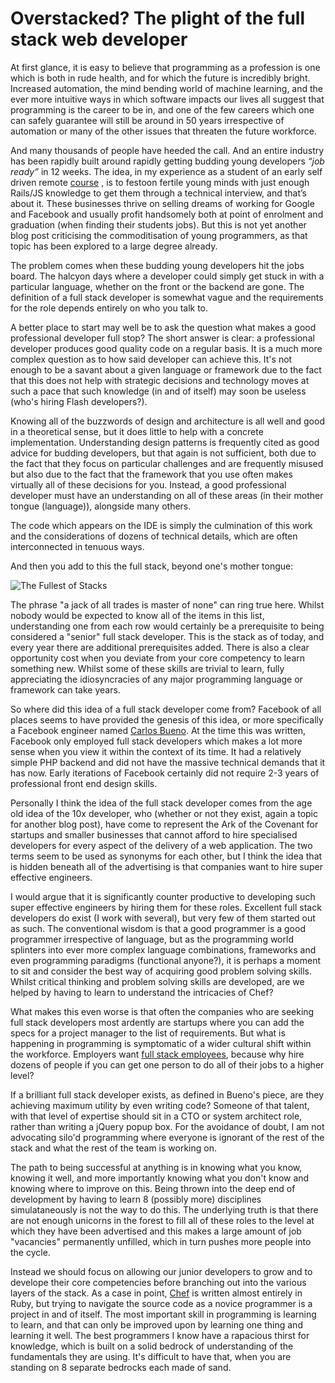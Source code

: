 # Overstacked? The plight of the full stack web developer

At first glance, it is easy to believe that programming as a profession is one which is both in rude health, and for which the future is incredibly bright. Increased automation, the mind bending world of machine learning, and the ever more intuitive ways in which software impacts our lives all suggest that programming is the career to be in, and one of the few careers which one can safely guarantee will still be around in 50 years irrespective of automation or many of the other issues that threaten the future workforce.

And many thousands of people have heeded the call. And an entire industry has been rapidly built around rapidly getting budding young developers *“job ready”* in 12 weeks. The idea, in my experience as a student of an early self driven remote [course](https://www.bloc.io/) , is to festoon fertile young minds with just enough Rails/JS knowledge to get them through a technical interview, and that’s about it.  These businesses thrive on selling dreams of working for Google and Facebook and usually profit handsomely both at point of enrolment and graduation (when finding their students jobs). But this is not yet another blog post criticising the commoditisation of young programmers, as that topic has been explored to a large degree already.

The problem comes when these budding young developers hit the jobs board. The halcyon days where a developer could simply get stuck in with a particular language, whether on the front or the backend are gone. The definition of a full stack developer is somewhat vague and the requirements for the role depends entirely on who you talk to.

A better place to start may well be to ask the question what makes a good professional developer full stop? The short answer is clear: a professional developer produces good quality code on a regular basis. It is a much more complex question as to how said developer can achieve this. It's not enough to be a savant about a given language or framework due to the fact that this does not help with strategic decisions and technology moves at such a pace that such knowledge (in and of itself) may soon be useless (who's hiring Flash developers?).

Knowing all of the buzzwords of design and architecture is all well and good in a theoretical sense, but it does little to help with a concrete implementation. Understanding design patterns is frequently cited as good advice for budding developers, but that again is not sufficient, both due to the fact that they focus on particular challenges and are frequently misused but also due to the fact that the framework that you use often makes virtually all of these decisions for you. Instead, a good professional developer must have an understanding on all of these areas (in their mother tongue (language)), alongside many others.

The code which appears on the IDE is simply the culmination of this work and the considerations of dozens of technical details, which are often interconnected in tenuous ways.

And then you add to this the full stack, beyond one's mother tongue:


![The Fullest of Stacks](http://i.imgur.com/jXWjc21.png "The full stack")

The phrase "a jack of all trades is master of none" can ring true here. Whilst nobody would be expected to know all of the items in this list, understanding one from each row would certainly be a prerequisite to being considered a "senior" full stack developer. This is the stack as of today, and every year there are additional prerequisites added. There is also a clear opportunity cost when you deviate from your core competency to learn something new. Whilst some of these skills are trivial to learn, fully appreciating the idiosyncracies of any major programming language or framework can take years.

So where did this idea of a full stack developer come from? Facebook of all places seems to have provided the genesis of this idea, or more specifically a Facebook engineer named [Carlos Bueno](https://www.facebook.com/notes/facebook-engineering/the-full-stack-part-i/461505383919). At the time this was written, Facebook only employed full stack developers which makes a lot more sense when you view it within the context of its time. It had a relatively simple PHP backend and did not have the massive technical demands that it has now. Early iterations of Facebook certainly did not require 2-3 years of professional front end design skills.

Personally I think the idea of the full stack developer comes from the age old idea of the 10x developer, who (whether or not they exist, again a topic for another blog post), have come to represent the Ark of the Covenant for startups and smaller businesses that cannot afford to hire specialised developers for every aspect of the delivery of a web application. The two terms seem to be used as synonyms for each other, but I think the idea that is hidden beneath all of the advertising is that companies want to hire super effective engineers.

I would argue that it is significantly counter productive to developing such super effective engineers by hiring them for these roles. Excellent full stack developers do exist (I work with several), but very few of them started out as such. The conventional wisdom is that a good programmer is a good programmer irrespective of language, but as the programming world splinters into ever more complex language combinations, frameworks and even programming paradigms (functional anyone?), it is perhaps a moment to sit and consider the best way of acquiring good problem solving skills. Whilst critical thinking and problem solving skills are developed, are we helped by having to learn to understand the intricacies of Chef?

What makes this even worse is that often the companies who are seeking full stack developers most ardently are startups where you can add the specs for a project manager to the list of requirements. But what is happening in programming is symptomatic of a wider cultural shift within the workforce. Employers want [full stack employees](https://medium.com/chris-messina/the-full-stack-employee-ed0db089f0a1#.wtkjo85th), because why hire dozens of people if you can get one person to do all of their jobs to a higher level?

If a brilliant full stack developer exists, as defined in Bueno's piece, are they achieving maximum utility by even writing code? Someone of that talent, with that level of expertise should sit in a CTO or system architect role, rather than writing a jQuery popup box.  For the avoidance of doubt, I am not advocating silo'd programming where everyone is ignorant of the rest of the stack and what the rest of the team is working on.

The path to being successful at anything is in knowing what you know, knowing it well, and more importantly knowing what you don't know and knowing where to improve on this. Being thrown into the deep end of development by having to learn 8 (possibly more) disciplines simulataneously is not the way to do this.  The underlying truth is that there are not enough unicorns in the forest to fill all of these roles to the level at which they have been advertised and this makes a large amount of job "vacancies" permanently unfilled, which in turn pushes more people into the cycle.

Instead we should focus on allowing our junior developers to grow and to develope their core competencies before branching out into the various layers of the stack. As a case in point, [Chef](https://github.com/chef/chef) is written almost entirely in Ruby, but trying to navigate the source code as a novice programmer is a project in and of itself. The most important skill in programming is learning to learn, and that can only be improved upon by learning one thing and learning it well. The best programmers I know have a rapacious thirst for knowledge, which is built on a solid bedrock of understanding of the fundamentals they are using. It's difficult to have that, when you are standing on 8 separate bedrocks each made of sand.
